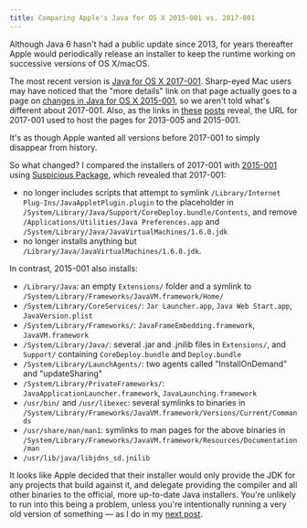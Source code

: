 ```yaml
---
title: Comparing Apple's Java for OS X 2015-001 vs. 2017-001
---
```


Although Java 6 hasn't had a public update since 2013, for years thereafter Apple would periodically release an installer to keep the runtime working on successive versions of OS X/macOS.

The most recent version is [Java for OS X 2017-001](https://support.apple.com/kb/dl1572). Sharp-eyed Mac users may have noticed that the "more details" link on that page actually goes to a page on [changes in Java for OS X 2015-001](https://support.apple.com/kb/HT6133), so we aren't told what's different about 2017-001. Also, as the links in [these](https://tidbits.com/watchlist/java-for-os-x-2013-005-and-java-for-mac-os-x-10-6-update-17/) [posts](https://www.reddit.com/r/osx/comments/4rqwrn/java_for_os_x_2015001_what_is_it/) reveal, the URL for 2017-001 used to host the pages for 2013-005 and 2015-001.

It's as though Apple wanted all versions before 2017-001 to simply disappear from history.

So what changed? I compared the installers of 2017-001 with [2015-001](http://supportdownload.apple.com/download.info.apple.com/Apple_Support_Area/Apple_Software_Updates/Mac_OS_X/downloads/031-29055.20150831-0f779fb2-4bf4-11e5-a8d8-/javaforosx.dmg) using [Suspicious Package](https://www.mothersruin.com/software/SuspiciousPackage/), which revealed that 2017-001:

- no longer includes scripts that attempt to symlink `/Library/Internet Plug-Ins/JavaAppletPlugin.plugin` to the placeholder in `/System/Library/Java/Support/CoreDeploy.bundle/Contents`, and remove `/Applications/Utilities/Java Preferences.app` and `/System/Library/Java/JavaVirtualMachines/1.6.0.jdk`
- no longer installs anything but `/Library/Java/JavaVirtualMachines/1.6.0.jdk`.

In contrast, 2015-001 also installs:

- `/Library/Java`: an empty `Extensions/` folder and a symlink to `/System/Library/Frameworks/JavaVM.framework/Home/`
- `/System/Library/CoreServices/`: `Jar Launcher.app`, `Java Web Start.app`, `JavaVersion.plist`
- `/System/Library/Frameworks/`: `JavaFrameEmbedding.framework`, `JavaVM.framework`
- `/System/Library/Java/`: several .jar and .jnilib files in `Extensions/`, and `Support/` containing `CoreDeploy.bundle` and `Deploy.bundle`
- `/System/Library/LaunchAgents/`: two agents called "InstallOnDemand" and "updateSharing"
- `/System/Library/PrivateFrameworks/`: `JavaApplicationLauncher.framework`, `JavaLaunching.framework`
- `/usr/bin/` and `/usr/libexec`: several symlinks to binaries in `/System/Library/Frameworks/JavaVM.framework/Versions/Current/Commands`
- `/usr/share/man/man1`: symlinks to man pages for the above binaries in `/System/Library/Frameworks/JavaVM.framework/Resources/Documentation/man`
- `/usr/lib/java/libjdns_sd.jnilib`

It looks like Apple decided that their installer would only provide the JDK for any projects that build against it, and delegate providing the compiler and all other binaries to the official, more up-to-date Java installers. You're unlikely to run into this being a problem, unless you're intentionally running a very old version of something — as I do in my [next post](./tigerbrew-testing-using-jenkins.html).
